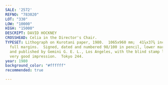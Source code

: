 ```yaml
---
SALE: '2572'
REFNO: "783020"
LOT: "330"
LOW: "10000"
HIGH: "15000"
DESCRIPT: DAVID HOCKNEY
CROSSHEAD: Celia in the Director's Chair.
TYPESET: Lithograph on Kurotani paper, 1980.  1065x960 mm;  41⅞x37¾ inches (sheet),
  full margins.  Signed, dated and numbered 98/100 in pencil, lower margin.  Printed
  and published by Gemini G. E. L., Los Angeles, with the blind stamp lower right.  A
  very good impression.  Tokyo 244.
year: 1980
background_color: "#ffffff"
recommended: true

---
```

